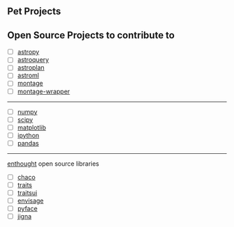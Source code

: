 Pet Projects
------------

Open Source Projects to contribute to
--------------------------------------

- [ ] [astropy](https://github.com/astropy/astropy)
- [ ] [astroquery](https://github.com/astropy/astroquery)
- [ ] [astroplan](https://github.com/astropy/astroplan)
- [ ] [astroml](https://github.com/astroML/astroML)
- [ ] [montage](https://github.com/Caltech-IPAC/Montage)
- [ ] [montage-wrapper](https://github.com/astropy/montage-wrapper)

--------------------------
- [ ] [numpy](https://github.com/numpy/numpy)
- [ ] [scipy](https://github.com/scipy/scipy)
- [ ] [matplotlib](https://github.com/matplotlib/matplotlib)
- [ ] [ipython](https://github.com/ipython/ipython)
- [ ] [pandas](https://github.com/pydata/pandas)

--------------------------
[enthought](https://github.com/enthought) open source libraries

- [ ] [chaco](https://github.com/enthought/chaco)
- [ ] [traits](https://github.com/enthought/traits)
- [ ] [traitsui](https://github.com/enthought/traitsui)
- [ ] [envisage](https://github.com/enthought/envisage)
- [ ] [pyface](https://github.com/enthought/pyface)
- [ ] [jigna](https://github.com/enthought/pyface)
